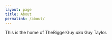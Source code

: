 ```yaml
---
layout: page
title: About
permalink: /about/
---
```


This is the home of TheBiggerGuy _aka_ Guy Taylor.